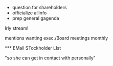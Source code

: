 - question for shareholders
- officialize allinfo
- prep general gagenda

lrly stream!


mentions wanting exec./Board meetings monthly

*** EMail STockholder LIst

"so she can get in contact with personally"
